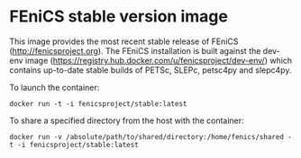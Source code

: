 # FEniCS stable version image

This image provides the most recent stable release of FEniCS
(<http://fenicsproject.org>). The FEniCS installation is built 
against the dev-env image 
(<https://registry.hub.docker.com/u/fenicsproject/dev-env/>)
which contains up-to-date stable builds of PETSc, SLEPc, petsc4py
and slepc4py.

To launch the container:

    docker run -t -i fenicsproject/stable:latest

To share a specified directory from the host with the container:

    docker run -v /absolute/path/to/shared/directory:/home/fenics/shared -t -i fenicsproject/stable:latest
